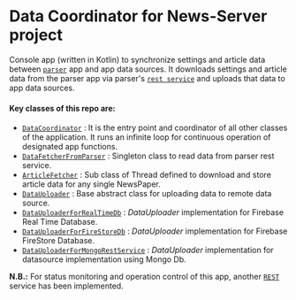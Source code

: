 # Data Coordinator for News-Server project
Console app (written in Kotlin) to synchronize settings and article data between [`parser`](https://github.com/dasBikash84/ns_reloaded_backend_Parser_) 
app and app data sources. It downloads settings and article data from the parser app via parser's [`rest service`](https://github.com/dasBikash84/news_server_parser_rest_end_point)
and uploads that data to app data sources.

#### Key classes of this repo are:
* [`DataCoordinator`](https://github.com/dasBikash84/news_server_data_coordinator/blob/master/src/main/kotlin/com/dasbikash/news_server_data_coordinator/DataCoordinator.kt)
: It is the entry point and coordinator of all other classes of the application. It runs an infinite loop for continuous operation of designated app functions.
* [`DataFetcherFromParser`](https://github.com/dasBikash84/news_server_data_coordinator/blob/master/src/main/kotlin/com/dasbikash/news_server_data_coordinator/settings_loader/DataFetcherFromParser.kt)
: Singleton class to read data from parser rest service.
* [`ArticleFetcher`](https://github.com/dasBikash84/news_server_data_coordinator/blob/master/src/main/kotlin/com/dasbikash/news_server_data_coordinator/article_fetcher/ArticleFetcher.kt)
: Sub class of Thread defined to download and store article data for any single NewsPaper.
* [`DataUploader`](https://github.com/dasBikash84/news_server_data_coordinator/blob/master/src/main/kotlin/com/dasbikash/news_server_data_coordinator/article_data_uploader/DataUploader.kt)
: Base abstract class for uploading data to remote data source.
* [`DataUploaderForRealTimeDb`](https://github.com/dasBikash84/news_server_data_coordinator/blob/master/src/main/kotlin/com/dasbikash/news_server_data_coordinator/article_data_uploader/DataUploaderForRealTimeDb.kt)
: *DataUploader* implementation for Firebase Real Time Database.
* [`DataUploaderForFireStoreDb`](https://github.com/dasBikash84/news_server_data_coordinator/blob/master/src/main/kotlin/com/dasbikash/news_server_data_coordinator/article_data_uploader/DataUploaderForFireStoreDb.kt)
: *DataUploader* implementation for Firebase FireStore Database.
* [`DataUploaderForMongoRestService`](https://github.com/dasBikash84/news_server_data_coordinator/blob/master/src/main/kotlin/com/dasbikash/news_server_data_coordinator/article_data_uploader/DataUploaderForMongoRestService.kt)
: *DataUploader* implementation for datasource implementation using Mongo Db.

<strong>N.B.:</strong> For status monitoring and operation control of this app, another [`REST`](https://github.com/dasBikash84/ns_reloaded_data_coordinator_rest_service)
service has been implemented.
